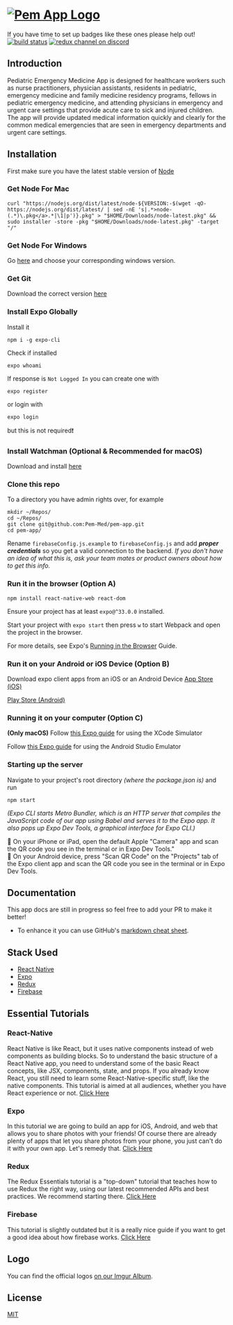 # <a style="text-align:center" href='https://github.com/pemmed/pem-app'><img src='https://i.imgur.com/4HAEm2D.png' alt='Pem App Logo' aria-label='https://github.com/pemmed/pem-app' /></a>

If you have time to set up badges like these ones please help out!
[![build status](https://img.shields.io/travis/reduxjs/redux/master.svg?style=flat-square)](https://travis-ci.org/reduxjs/redux)
[![redux channel on discord](https://img.shields.io/badge/discord-%23redux%20%40%20reactiflux-61dafb.svg?style=flat-square)](https://discord.gg/0ZcbPKXt5bZ6au5t)

## Introduction

Pediatric Emergency Medicine App is designed for healthcare workers such as nurse practitioners, physician assistants, residents in pediatric, emergency medicine and family medicine residency programs, fellows in pediatric emergency medicine, and attending physicians in emergency and urgent care settings that provide acute care to sick and injured children. The app will provide updated medical information quickly and clearly for the common medical emergencies that are seen in emergency departments and urgent care settings.

## Installation
First make sure you have the latest stable version of [Node](https://nodejs.org/en/download/)
### Get Node For Mac
```
curl "https://nodejs.org/dist/latest/node-${VERSION:-$(wget -qO- https://nodejs.org/dist/latest/ | sed -nE 's|.*>node-(.*)\.pkg</a>.*|\1|p')}.pkg" > "$HOME/Downloads/node-latest.pkg" && sudo installer -store -pkg "$HOME/Downloads/node-latest.pkg" -target "/"
```
### Get Node For Windows
Go [here](https://nodejs.org/en/download/) and choose your corresponding windows version.

### Get Git
Download the correct version [here](https://git-scm.com/)

### Install Expo Globally
Install it
```
npm i -g expo-cli
```
Check if installed
```
expo whoami
```
If response is ```Not Logged In``` you can create one with
```
expo register
```
or login with
```
expo login
```
but this is not required❗️

###  Install Watchman (Optional & Recommended for macOS)
Download and install [here](https://facebook.github.io/watchman/docs/install#buildinstall)

### Clone this repo
To a directory you have admin rights over, for example 
```
mkdir ~/Repos/
cd ~/Repos/
git clone git@github.com:Pem-Med/pem-app.git
cd pem-app/
```
Rename ```firebaseConfig.js.example``` to ```firebaseConfig.js``` and add ***proper credentials*** so you get a valid connection to the backend. *If you don't have an idea of what this is, ask your team mates or product owners about how to get this info.*

### Run it in the browser (Option A)
```
npm install react-native-web react-dom
```
Ensure your project has at least ```expo@^33.0.0``` installed.

Start your project with ```expo start``` then press ```w``` to start Webpack and open the project in the browser.

For more details, see Expo's [Running in the Browser](https://docs.expo.io/guides/running-in-the-browser/) Guide.


### Run it on your Android or iOS Device (Option B)

Download expo client apps from an iOS or an Android Device
[App Store (iOS)](https://itunes.com/apps/exponent)

[Play Store (Android)](https://play.google.com/store/apps/details?id=host.exp.exponent)

### Running it on your computer (Option C)
**(Only macOS)** Follow [this Expo guide](https://docs.expo.io/workflow/ios-simulator/) for using the XCode Simulator

Follow [this Expo guide](https://docs.expo.io/workflow/android-studio-emulator/) for using the Android Studio Emulator

### Starting up the server
Navigate to your project's root directory *(where the package.json is)* and run
```
npm start
```
*(Expo CLI starts Metro Bundler, which is an HTTP server that compiles the JavaScript code of our app using Babel and serves it to the Expo app. It also pops up Expo Dev Tools, a graphical interface for Expo CLI.)*

🍎 On your iPhone or iPad, open the default Apple "Camera" app and scan the QR code you see in the terminal or in Expo Dev Tools."<br>
🤖 On your Android device, press "Scan QR Code" on the "Projects" tab of the Expo client app and scan the QR code you see in the terminal or in Expo Dev Tools.

## Documentation

This app docs are still in progress so feel free to add your PR to make it better!
- To enhance it you can use GitHub's [markdown cheat sheet](https://guides.github.com/pdfs/markdown-cheatsheet-online.pdf).

## Stack Used
 - [React Native](https://reactnative.dev/)
 - [Expo](https://expo.io/)
 - [Redux](https://redux.js.org/)
 - [Firebase](https://firebase.google.com/?gclid=EAIaIQobChMIpOTE0LnG6wIVqwiICR26Jg51EAAYASAAEgLgFvD_BwE)

## Essential Tutorials
### React-Native 

React Native is like React, but it uses native components instead of web components as building blocks. So to understand the basic structure of a React Native app, you need to understand some of the basic React concepts, like JSX, components, state, and props. If you already know React, you still need to learn some React-Native-specific stuff, like the native components. This tutorial is aimed at all audiences, whether you have React experience or not. [Click Here](https://reactnative.dev/docs/tutorial)

### Expo

In this tutorial we are going to build an app for iOS, Android, and web that allows you to share photos with your friends! Of course there are already plenty of apps that let you share photos from your phone, you just can't do it with your own app. Let's remedy that. [Click Here](https://docs.expo.io/tutorial/planning)

### Redux

The Redux Essentials tutorial is a "top-down" tutorial that teaches how to use Redux the right way, using our latest recommended APIs and best practices. We recommend starting there. [Click Here](https://redux.js.org/tutorials/essentials/part-1-overview-concepts)

### Firebase

This tutorial is slightly outdated but it is a really nice guide if you want to get a good idea about how firebase works. [Click Here](https://youtu.be/9kRgVxULbag)


## Logo

You can find the official logos [on our Imgur Album](https://imgur.com/a/OklaLas).

## License

[MIT](LICENSE.md)

